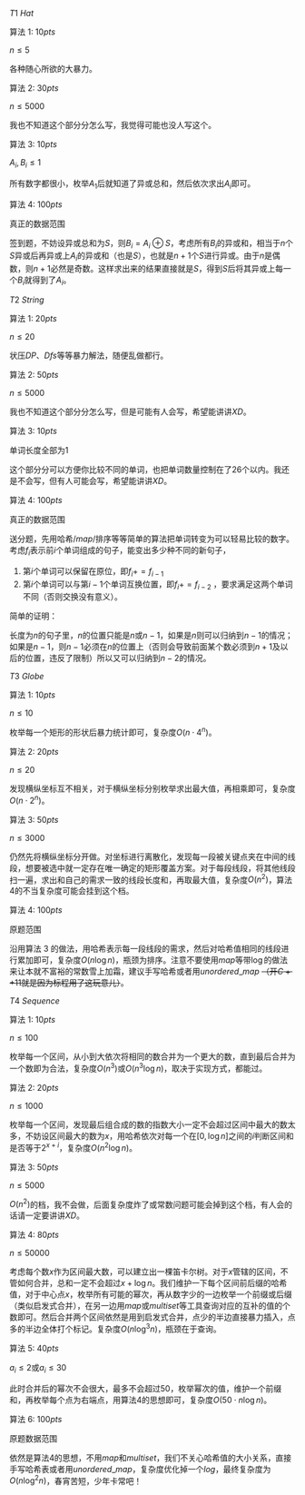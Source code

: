 $T1\ Hat$

算法 $1:\ 10pts$

$n\leq 5$

各种随心所欲的大暴力。



算法 $2:\ 30pts$

$n\leq 5000$

我也不知道这个部分分怎么写，我觉得可能也没人写这个。


算法 $3:\ 10pts$

$A_i,B_i\leq 1$

所有数字都很小，枚举$A_1$后就知道了异或总和，然后依次求出$A_i$即可。


算法 $4:\ 100 pts$

真正的数据范围

签到题，不妨设异或总和为$S$，则$B_i=A_i\oplus S$，考虑所有$B_i$的异或和，相当于$n$个$S$异或后再异或上$A_i$的异或和（也是$S$），也就是$n+1$个$S$进行异或。由于$n$是偶数，则$n+1$必然是奇数。这样求出来的结果直接就是$S$，得到$S$后将其异或上每一个$B_i$就得到了$A_i$。








$T2\ String$

算法 $1:\ 20pts$

$n\leq 20$

状压$DP$、$Dfs$等等暴力解法，随便乱做都行。



算法 $2:\ 50pts$

$n\leq 5000$

我也不知道这个部分分怎么写，但是可能有人会写，希望能讲讲$XD$。



算法 $3:\ 10pts$

单词长度全部为$1$

这个部分分可以方便你比较不同的单词，也把单词数量控制在了$26$个以内。我还是不会写，但有人可能会写，希望能讲讲$XD$。



算法 $4:\ 100 pts$

真正的数据范围

送分题，先用哈希/$map$/排序等等简单的算法把单词转变为可以轻易比较的数字。
考虑$f_i$表示前$i$个单词组成的句子，能变出多少种不同的新句子，

1. 第$i$个单词可以保留在原位，即$f_i+=f_{i-1}$
2. 第$i$个单词可以与第$i-1$个单词互换位置，即$f_i+=f_{i-2}$ ，要求满足这两个单词不同（否则交换没有意义）。

简单的证明：

长度为$n$的句子里，$n$的位置只能是$n$或$n-1$，如果是$n$则可以归纳到$n-1$的情况；如果是$n-1$，则$n-1$必须在$n$的位置上（否则会导致前面某个数必须到$n+1$及以后的位置，违反了限制）所以又可以归纳到$n-2$的情况。







$T3\ Globe$

算法 $1:\ 10pts$

$n\leq 10$

枚举每一个矩形的形状后暴力统计即可，复杂度$O(n\cdot4^n)$。



算法 $2:\ 20pts$

$n\leq 20$

发现横纵坐标互不相关，对于横纵坐标分别枚举求出最大值，再相乘即可，复杂度$O(n\cdot2^n)$。



算法 $3:\ 50pts$

$n\leq 3000$

仍然先将横纵坐标分开做。对坐标进行离散化，发现每一段被关键点夹在中间的线段，想要被选中就一定存在唯一确定的矩形覆盖方案。对于每段线段，将其他线段扫一遍，求出和自己的需求一致的线段长度和，再取最大值，复杂度$O(n^2)$，算法$4$的不当复杂度可能会挂到这个档。



算法 $4:\ 100 pts$

原题范围

沿用算法 $3$ 的做法，用哈希表示每一段线段的需求，然后对哈希值相同的线段进行累加即可，复杂度$O(n\log n)$，瓶颈为排序。注意不要使用$map$等带$\log$的做法来让本就不富裕的常数雪上加霜，建议手写哈希或者用$unordered\_map$ ~~（开$C++11$就是因为标程用了这玩意儿）~~。







$T4\ Sequence$

算法 $1:\ 10pts$

$n\leq 100$

枚举每一个区间，从小到大依次将相同的数合并为一个更大的数，直到最后合并为一个数即为合法，复杂度$O(n^3)$或$O(n^3\log n)$，取决于实现方式，都能过。



算法 $2:\ 20pts$

$n\leq 1000$

枚举每一个区间，发现最后组合成的数的指数大小一定不会超过区间中最大的数太多，不妨设区间最大的数为$x$，用哈希依次对每一个在$[0,\log n]$之间的$i$判断区间和是否等于$2^{x+i}$，复杂度$O(n^2\log n)$。



算法 $3:\ 50pts$

$n\leq 5000$

$O(n^2)$的档，我不会做，后面复杂度炸了或常数问题可能会掉到这个档，有人会的话请一定要讲讲$XD$。



算法 $4:\ 80 pts$

$n\leq 50000$

考虑每个数$x$作为区间最大数，可以建立出一棵笛卡尔树。对于$x$管辖的区间，不管如何合并，总和一定不会超过$x+\log n$。我们维护一下每个区间前后缀的哈希值，对于中心点$x$，枚举所有可能的幂次，再从数字少的一边枚举一个前缀或后缀（类似启发式合并），在另一边用$map$或$multiset$等工具查询对应的互补的值的个数即可。然后合并两个区间依然是用到启发式合并，点少的半边直接暴力插入，点多的半边全体打个标记。复杂度$O(n\log^3 n)$，瓶颈在于查询。



算法 $5:\ 40pts$

$a_i\leq2$或$a_i\leq 30$

此时合并后的幂次不会很大，最多不会超过$50$，枚举幂次的值，维护一个前缀和，再枚举每个点为右端点，用算法$4$的思想即可，复杂度$O(50\cdot n\log n)$。



算法 $6:\ 100pts$

原题数据范围

依然是算法$4$的思想，不用$map$和$multiset$，我们不关心哈希值的大小关系，直接手写哈希表或者用$unordered\_map$，复杂度优化掉一个$log$，最终复杂度为$O(n\log^2 n)$，春宵苦短，少年卡常吧！